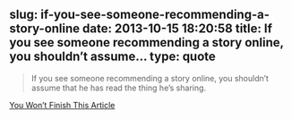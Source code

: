 slug: if-you-see-someone-recommending-a-story-online
date: 2013-10-15 18:20:58
title: If you see someone recommending a story online, you shouldn’t assume...
type: quote
---

> If you see someone recommending a story online, you shouldn’t assume that he has read the thing he’s sharing.

[You Won’t Finish This Article](http://www.slate.com/articles/technology/technology/2013/06/how_people_read_online_why_you_won_t_finish_this_article.html)
